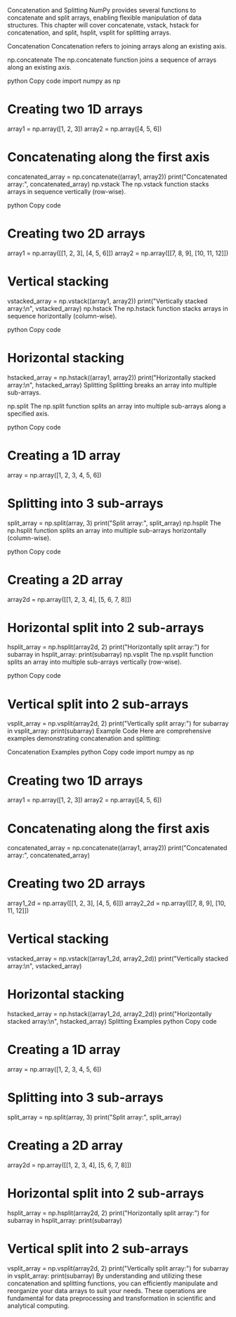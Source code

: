 Concatenation and Splitting
NumPy provides several functions to concatenate and split arrays, enabling flexible manipulation of data structures. This chapter will cover concatenate, vstack, hstack for concatenation, and split, hsplit, vsplit for splitting arrays.

Concatenation
Concatenation refers to joining arrays along an existing axis.

np.concatenate
The np.concatenate function joins a sequence of arrays along an existing axis.

python
Copy code
import numpy as np

# Creating two 1D arrays
array1 = np.array([1, 2, 3])
array2 = np.array([4, 5, 6])

# Concatenating along the first axis
concatenated_array = np.concatenate((array1, array2))
print("Concatenated array:", concatenated_array)
np.vstack
The np.vstack function stacks arrays in sequence vertically (row-wise).

python
Copy code
# Creating two 2D arrays
array1 = np.array([[1, 2, 3], [4, 5, 6]])
array2 = np.array([[7, 8, 9], [10, 11, 12]])

# Vertical stacking
vstacked_array = np.vstack((array1, array2))
print("Vertically stacked array:\n", vstacked_array)
np.hstack
The np.hstack function stacks arrays in sequence horizontally (column-wise).

python
Copy code
# Horizontal stacking
hstacked_array = np.hstack((array1, array2))
print("Horizontally stacked array:\n", hstacked_array)
Splitting
Splitting breaks an array into multiple sub-arrays.

np.split
The np.split function splits an array into multiple sub-arrays along a specified axis.

python
Copy code
# Creating a 1D array
array = np.array([1, 2, 3, 4, 5, 6])

# Splitting into 3 sub-arrays
split_array = np.split(array, 3)
print("Split array:", split_array)
np.hsplit
The np.hsplit function splits an array into multiple sub-arrays horizontally (column-wise).

python
Copy code
# Creating a 2D array
array2d = np.array([[1, 2, 3, 4], [5, 6, 7, 8]])

# Horizontal split into 2 sub-arrays
hsplit_array = np.hsplit(array2d, 2)
print("Horizontally split array:")
for subarray in hsplit_array:
    print(subarray)
np.vsplit
The np.vsplit function splits an array into multiple sub-arrays vertically (row-wise).

python
Copy code
# Vertical split into 2 sub-arrays
vsplit_array = np.vsplit(array2d, 2)
print("Vertically split array:")
for subarray in vsplit_array:
    print(subarray)
Example Code
Here are comprehensive examples demonstrating concatenation and splitting:

Concatenation Examples
python
Copy code
import numpy as np

# Creating two 1D arrays
array1 = np.array([1, 2, 3])
array2 = np.array([4, 5, 6])

# Concatenating along the first axis
concatenated_array = np.concatenate((array1, array2))
print("Concatenated array:", concatenated_array)

# Creating two 2D arrays
array1_2d = np.array([[1, 2, 3], [4, 5, 6]])
array2_2d = np.array([[7, 8, 9], [10, 11, 12]])

# Vertical stacking
vstacked_array = np.vstack((array1_2d, array2_2d))
print("Vertically stacked array:\n", vstacked_array)

# Horizontal stacking
hstacked_array = np.hstack((array1_2d, array2_2d))
print("Horizontally stacked array:\n", hstacked_array)
Splitting Examples
python
Copy code
# Creating a 1D array
array = np.array([1, 2, 3, 4, 5, 6])

# Splitting into 3 sub-arrays
split_array = np.split(array, 3)
print("Split array:", split_array)

# Creating a 2D array
array2d = np.array([[1, 2, 3, 4], [5, 6, 7, 8]])

# Horizontal split into 2 sub-arrays
hsplit_array = np.hsplit(array2d, 2)
print("Horizontally split array:")
for subarray in hsplit_array:
    print(subarray)

# Vertical split into 2 sub-arrays
vsplit_array = np.vsplit(array2d, 2)
print("Vertically split array:")
for subarray in vsplit_array:
    print(subarray)
By understanding and utilizing these concatenation and splitting functions, you can efficiently manipulate and reorganize your data arrays to suit your needs. These operations are fundamental for data preprocessing and transformation in scientific and analytical computing.
